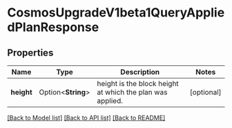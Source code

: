 # CosmosUpgradeV1beta1QueryAppliedPlanResponse

## Properties

Name | Type | Description | Notes
------------ | ------------- | ------------- | -------------
**height** | Option<**String**> | height is the block height at which the plan was applied. | [optional]

[[Back to Model list]](../README.md#documentation-for-models) [[Back to API list]](../README.md#documentation-for-api-endpoints) [[Back to README]](../README.md)


